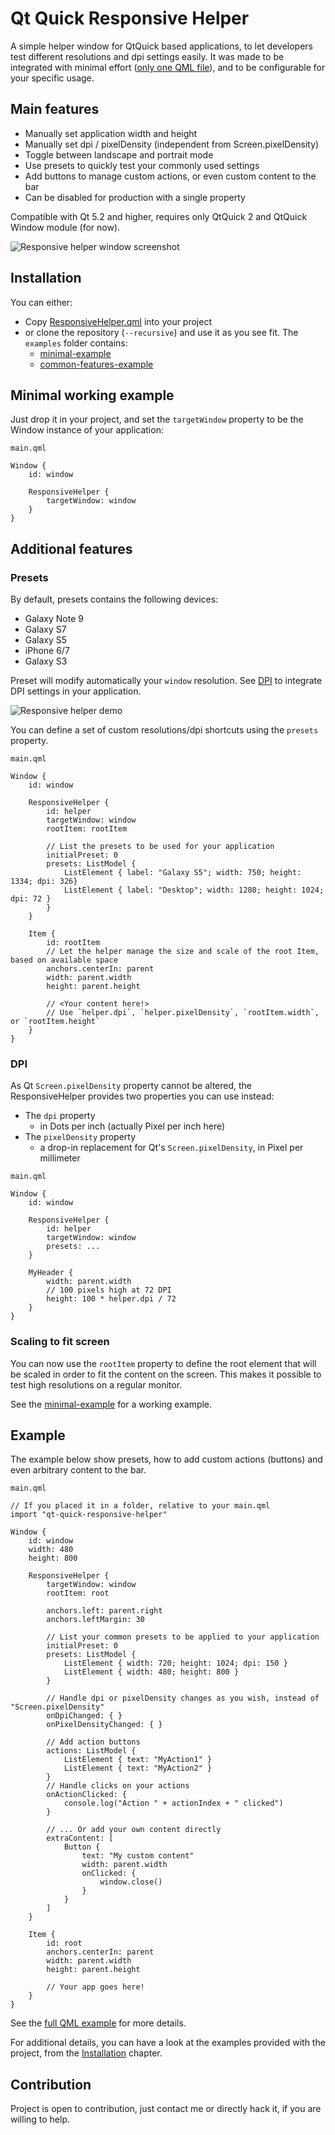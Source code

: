 # Qt Quick Responsive Helper
A simple helper window for QtQuick based applications, to let developers test different resolutions and dpi settings easily. It was made to be integrated with minimal effort ([only one QML file](ResponsiveHelper.qml)), and to be configurable for your specific usage.

## Main features
- Manually set application width and height
- Manually set dpi / pixelDensity (independent from Screen.pixelDensity)
- Toggle between landscape and portrait mode
- Use presets to quickly test your commonly used settings
- Add buttons to manage custom actions, or even custom content to the bar
- Can be disabled for production with a single property

Compatible with Qt 5.2 and higher, requires only QtQuick 2 and QtQuick Window module (for now).

![Responsive helper window screenshot](http://i.imgur.com/SQZYz9U.png)

## Installation

You can either:

- Copy [ResponsiveHelper.qml](ResponsiveHelper.qml) into your project
- or clone the repository (`--recursive`) and use it as you see fit. The `examples` folder contains:
  - [minimal-example](examples/minimal-example/main.qml)
  - [common-features-example](examples/common-features-example/main.qml)

## Minimal working example
Just drop it in your project, and set the `targetWindow` property to be the Window instance of your application:

`main.qml`
```
Window {
    id: window

    ResponsiveHelper {
        targetWindow: window
    }
}
```

## Additional features

### Presets

By default, presets contains the following devices:

* Galaxy Note 9
* Galaxy S7
* Galaxy S5
* iPhone 6/7
* Galaxy S3

Preset will modify automatically your `window` resolution. See [DPI](#dpi) to integrate DPI settings in your application.

![Responsive helper demo](doc/demo.gif)

You can define a set of custom resolutions/dpi shortcuts using the `presets` property.

`main.qml`
```
Window {
    id: window

    ResponsiveHelper {
        id: helper
        targetWindow: window
        rootItem: rootItem

        // List the presets to be used for your application
        initialPreset: 0
        presets: ListModel {
            ListElement { label: "Galaxy S5"; width: 750; height: 1334; dpi: 326}
            ListElement { label: "Desktop"; width: 1280; height: 1024; dpi: 72 }
        }
    }

    Item {
        id: rootItem
        // Let the helper manage the size and scale of the root Item, based on available space
        anchors.centerIn: parent
        width: parent.width
        height: parent.height

        // <Your content here!>
        // Use `helper.dpi`, `helper.pixelDensity`, `rootItem.width`, or `rootItem.height`
    }
}
```

### DPI

As Qt `Screen.pixelDensity` property cannot be altered, the ResponsiveHelper provides two properties you can use instead:

* The `dpi` property
  * in Dots per inch (actually Pixel per inch here)
* The `pixelDensity` property
  * a drop-in replacement for Qt's `Screen.pixelDensity`, in Pixel per millimeter

`main.qml`
```
Window {
    id: window

    ResponsiveHelper {
        id: helper
        targetWindow: window
        presets: ...
    }
    
    MyHeader {
        width: parent.width
        // 100 pixels high at 72 DPI
        height: 100 * helper.dpi / 72
    }
}
```

### Scaling to fit screen

You can now use the `rootItem` property to define the root element that will be scaled in order to fit the content on the screen. This makes it possible to test high resolutions on a regular monitor.

See the [minimal-example](examples/minimal-example/main.qml) for a working example.

## Example

The example below show presets, how to add custom actions (buttons) and even arbitrary content to the bar.

`main.qml`
```
// If you placed it in a folder, relative to your main.qml
import "qt-quick-responsive-helper"

Window {
    id: window
    width: 480
    height: 800

    ResponsiveHelper {
        targetWindow: window
        rootItem: root

        anchors.left: parent.right
        anchors.leftMargin: 30

        // List your common presets to be applied to your application
        initialPreset: 0        
        presets: ListModel {
            ListElement { width: 720; height: 1024; dpi: 150 }
            ListElement { width: 480; height: 800 }
        }

        // Handle dpi or pixelDensity changes as you wish, instead of "Screen.pixelDensity"
        onDpiChanged: { }
        onPixelDensityChanged: { }
        
        // Add action buttons
        actions: ListModel {
            ListElement { text: "MyAction1" }
            ListElement { text: "MyAction2" }
        }        
        // Handle clicks on your actions
        onActionClicked: {
            console.log("Action " + actionIndex + " clicked")
        }
        
        // ... Or add your own content directly
        extraContent: [
            Button {
                text: "My custom content"
                width: parent.width
                onClicked: {
                    window.close()
                }
            }
        ]        
    }

    Item {
        id: root
        anchors.centerIn: parent
        width: parent.width
        height: parent.height

        // Your app goes here!
    }
}
```

See the [full QML example](examples/common-features-example/main.qml) for more details.

For additional details, you can have a look at the examples provided with the project, from the [Installation](#installation) chapter.

## Contribution ##
Project is open to contribution, just contact me or directly hack it, if you are willing to help.
